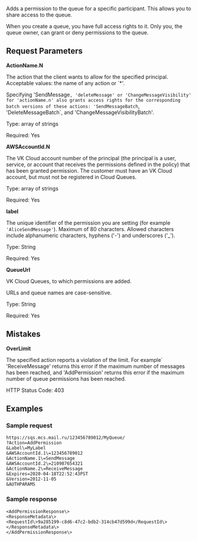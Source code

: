 Adds a permission to the queue for a specific participant. This allows you to share access to the queue.

When you create a queue, you have full access rights to it. Only you, the queue owner, can grant or deny permissions to the queue.

## Request Parameters

**ActionName.N**

The action that the client wants to allow for the specified principal. Acceptable values: the name of any action or `\*'.

Specifying 'SendMessage`, 'deleteMessage' or 'ChangeMessageVisibility' for 'actionName.n' also grants access rights for the corresponding batch versions of these actions: 'SendMessageBatch`, 'DeleteMessageBatch`, and 'ChangeMessageVisibilityBatch'.

Type: array of strings

Required: Yes

**AWSAccountId.N**

The VK Cloud account number of the principal (the principal is a user, service, or account that receives the permissions defined in the policy) that has been granted permission. The customer must have an VK Cloud account, but must not be registered in Cloud Queues.

Type: array of strings

Required: Yes

**label**

The unique identifier of the permission you are setting (for example `'AliceSendMessage'`). Maximum of 80 characters. Allowed characters include alphanumeric characters, hyphens ('-') and underscores ('\_').

Type: String

Required: Yes

**QueueUrl**

VK Cloud Queues, to which permissions are added.

URLs and queue names are case-sensitive.

Type: String

Required: Yes

## Mistakes

**OverLimit**

The specified action reports a violation of the limit. For example` 'ReceiveMessage' returns this error if the maximum number of messages has been reached, and 'AddPermission' returns this error if the maximum number of queue permissions has been reached.

HTTP Status Code: 403

## Examples

### Sample request

```
https://sqs.mcs.mail.ru/123456789012/MyQueue/
?Action=AddPermission
&Label\=MyLabel
&AWSAccountId.1\=123456789012
&ActionName.1\=SendMessage
&AWSAccountId.2\=210987654321
&ActionName.2\=ReceiveMessage
&Expires=2020-04-18T22:52:43PST
&Version=2012-11-05
&AUTHPARAMS
```

### Sample response

```
<AddPermissionResponse\>    
<ResponseMetadata\>       
<RequestId\>9a285199-c8d6-47c2-bdb2-314cb47d599d</RequestId\>    
</ResponseMetadata\>
</AddPermissionResponse\>
```
